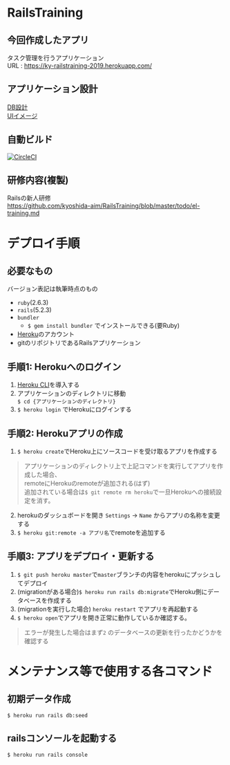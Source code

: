 # RailsTraining

## 今回作成したアプリ
タスク管理を行うアプリケーション  
URL : https://ky-railstraining-2019.herokuapp.com/

## アプリケーション設計
[DB設計](https://github.com/kyoshida-aim/RailsTraining/issues/1)  
[UIイメージ](https://github.com/kyoshida-aim/RailsTraining/issues/2)  

## 自動ビルド
[![CircleCI](https://circleci.com/gh/kyoshida-aim/RailsTraining.svg?style=svg)](https://circleci.com/gh/kyoshida-aim/RailsTraining)

## 研修内容(複製)
Railsの新人研修  
https://github.com/kyoshida-aim/RailsTraining/blob/master/todo/el-training.md

# デプロイ手順
## 必要なもの
バージョン表記は執筆時点のもの
- `ruby`(2.6.3)
- `rails`(5.2.3)
- `bundler`
  - `$ gem install bundler` でインストールできる(要Ruby)
- [Heroku](https://jp.heroku.com/)のアカウント
- gitのリポジトリであるRailsアプリケーション

## 手順1: Herokuへのログイン
1. [Heroku CLI](https://devcenter.heroku.com/articles/getting-started-with-ruby#set-up)を導入する  
2. アプリケーションのディレクトリに移動  
`$ cd {アプリケーションのディレクトリ}`  
3. `$ heroku login` でHerokuにログインする

## 手順2: Herokuアプリの作成
1. `$ heroku create`でHeroku上にソースコードを受け取るアプリを作成する  
> アプリケーションのディレクトリ上で上記コマンドを実行してアプリを作成した場合、  
remoteにHerokuのremoteが追加される(はず)  
追加されている場合は`$ git remote rm heroku`で一旦Herokuへの接続設定を消す。  
2. herokuのダッシュボードを開き `Settings` → `Name` からアプリの名称を変更する  
3. `$ heroku git:remote -a アプリ名`でremoteを追加する

## 手順3: アプリをデプロイ・更新する
1. `$ git push heroku master`で`master`ブランチの内容をherokuにプッシュしてデプロイ  
2. (migrationがある場合)`$ heroku run rails db:migrate`でHeroku側にデータベースを作成する  
3. (migrationを実行した場合) `heroku restart` でアプリを再起動する
4. `$ heroku open`でアプリを開き正常に動作しているか確認する。  
> エラーが発生した場合はまず`2` のデータベースの更新を行ったかどうかを確認する

# メンテナンス等で使用する各コマンド
## 初期データ作成
`$ heroku run rails db:seed`

## railsコンソールを起動する
`$ heroku run rails console`

